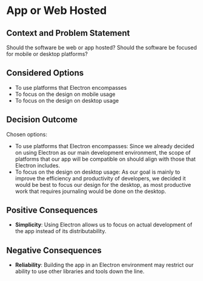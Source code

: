 # App or Web Hosted

## Context and Problem Statement

Should the software be web or app hosted?
Should the software be focused for mobile or desktop platforms?

## Considered Options

* To use platforms that Electron encompasses
* To focus on the design on mobile usage
* To focus on the design on desktop usage

## Decision Outcome

Chosen options:
* To use platforms that Electron encompasses: 
Since we already decided on using Electron as our main development environment, the scope of platforms that our app will be compatible on should align with those that Electron includes. 
* To focus on the design on desktop usage: As our goal is mainly to improve the efficiency and productivity of developers, we decided it would be best to focus our design for the desktop, as most productive work that requires journaling would be done on the desktop. 

## Positive Consequences

* __Simplicity__: Using Electron allows us to focus on actual development of the app instead of its distributability. 

## Negative Consequences

* __Reliability__: Building the app in an Electron environment may restrict our ability to use other libraries and tools down the line. 